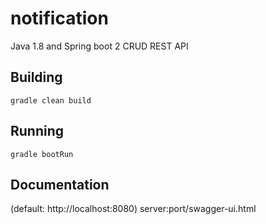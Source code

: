 # notification
Java 1.8 and Spring boot 2 CRUD REST API

## Building
`gradle clean build`

## Running
`gradle bootRun`

## Documentation
(default: http://localhost:8080)
server:port/swagger-ui.html

